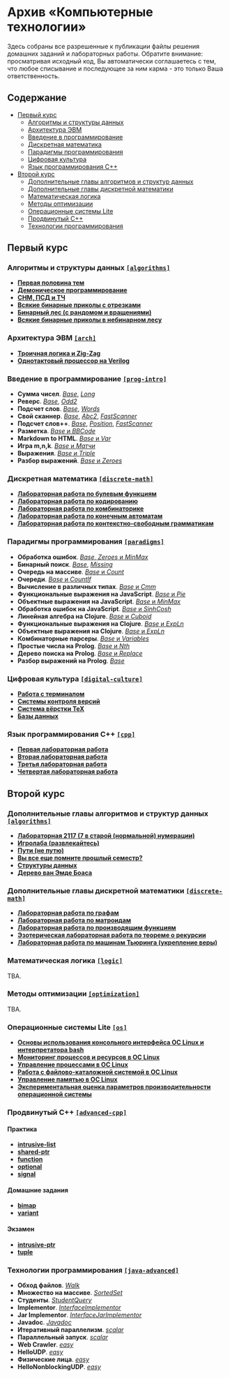 # Архив «Компьютерные технологии»

Здесь собраны все разрешенные к публикации файлы решения домашних заданий и лабораторных работы. Обратите внимание: просматривая исходный код, Вы автоматически соглашаетесь с тем, что любое списывание и последующее за ним карма - это только Ваша ответственность.

## Содержание

* [Первый курс](#первый-курс)
  * [Алгоритмы и структуры данных](#алгоритмы-и-структуры-данных-algorithms)
  * [Архитектура ЭВМ](#архитектура-эвм-arch)
  * [Введение в программирование](#введение-в-программирование-prog-intro)
  * [Дискретная математика](#дискретная-математика-discrete-math)
  * [Парадигмы программирования](#парадигмы-программирования-paradigms)
  * [Цифровая культура](#цифровая-культура-digital-culture)
  * [Язык программирования C++](#язык-программирования-c-cpp)
* [Второй курс](#второй-курс)
  * [Дополнительные главы алгоритмов и структур данных](#дополнительные-главы-алгоритмов-и-структур-данных-algorithms)
  * [Дополнительные главы дискретной математики](#дополнительные-главы-дискретной-математики-discrete-math)
  * [Математическая логика](#математическая-логика-logic)
  * [Методы оптимизации](#методы-оптимизации-optimization)
  * [Операционные системы Lite](#операционные-системы-lite-os)
  * [Продвинутый C++](#продвинутый-c-advanced-cpp)
  * [Технологии программирования](#технологии-программирования-java-advanced)

## Первый курс

### Алгоритмы и структуры данных [`[algorithms]`](algorithms/)

* [**Первая половина тем**](algorithms/half/)
* [**Демоническое программирование**](algorithms/dp/)
* [**СНМ, ПСД и ТЧ**](algorithms/dsu-nt/)
* [**Всякие бинарные приколы с отрезками**](algorithms/segment/)
* [**Бинарный лес (с рандомом и вращениями)**](algorithms/trees/)
* [**Всякие бинарные приколы в небинарном лесу**](algorithms/lca-centroid/)

### Архитектура ЭВМ [`[arch]`](arch/)

* [**Троичная логика и Zig-Zag**](arch/zigzag-ternary/)
* [**Однотактовый процессор на Verilog**](arch/mips-cpu/)

### Введение в программирование [`[prog-intro]`](prog-intro/)

* **Сумма чисел**. [*Base*](prog-intro/Sum.java), [*Long*](prog-intro/SumLong.java)
* **Реверс**. [*Base*](prog-intro/Reverse.java), [*Odd2*](prog-intro/ReverseOdd2.java)
* **Подсчет слов**. [*Base*](prog-intro/WordStatInput.java), [*Words*](prog-intro/WordStatWords.java)
* **Свой сканнер**. [*Base*](prog-intro/Reverse.java), [*Abc2*](prog-intro/ReverseAbc2.java), [*FastScanner*](prog-intro/FastScanner.java)
* **Подсчет слов++**. [*Base*](prog-intro/Wspp.java), [*Position*](prog-intro/WsppPosition.java), [*FastScanner*](prog-intro/FastScanner.java)
* **Разметка**. [*Base* и *BBCode*](prog-intro/markup/)
* **Markdown to HTML**. [*Base* и *Var*](prog-intro/md2html/)
* **Игра m,n,k**. [*Base* и *Матчи*](prog-intro/game/)
* **Выражения**. [*Base* и *Triple*](prog-intro/expression/)
* **Разбор выражений**. [*Base* и *Zeroes*](prog-intro/expression/)

### Дискретная математика [`[discrete-math]`](discrete-math/)

* [**Лабораторная работа по булевым функциям**](discrete-math/boolean/)
* [**Лабораторная работа по кодированию**](discrete-math/encoding/)
* [**Лабораторная работа по комбинаторике**](discrete-math/combinatorics/)
* [**Лабораторная работа по конечным автоматам**](discrete-math/automata/)
* [**Лабораторная работа по контекстно-свободным грамматикам**](discrete-math/context-free/)

### Парадигмы программирования [`[paradigms]`](paradigms/)

* **Обработка ошибок**. [*Base*, *Zeroes* и *MinMax*](paradigms/java/expression/)
* **Бинарный поиск**. [*Base*](paradigms/java/search/BinarySearch.java), [*Missing*](paradigms/java/search/BinarySearchMissing.java)
* **Очередь на массиве**. [*Base* и *Count*](paradigms/java/queue/)
* **Очереди**. [*Base* и *CountIf*](paradigms/java/queue/)
* **Вычисление в различных типах**. [*Base* и *Cmm*](paradigms/java/expression/generic/)
* **Функциональные выражения на JavaScript**. [*Base* и *Pie*](paradigms/javascript/functionalExpression.js)
* **Объектные выражения на JavaScript**. [*Base* и *MinMax*](paradigms/javascript/objectExpression.js)
* **Обработка ошибок на JavaScript**. [*Base* и *SinhCosh*](paradigms/javascript/objectExpression.js)
* **Линейная алгебра на Clojure**. [*Base* и *Cuboid*](paradigms/clojure/linear.clj)
* **Функциональные выражения на Clojure**. [*Base* и *ExpLn*](paradigms/clojure/expression.clj)
* **Объектные выражения на Clojure**. [*Base* и *ExpLn*](paradigms/clojure/expression.clj)
* **Комбинаторные парсеры**. [*Base* и *Variables*](paradigms/clojure/expression.clj)
* **Простые числа на Prolog**. [*Base* и *Nth*](paradigms/prolog/primes.pl)
* **Дерево поиска на Prolog**. [*Base* и *Replace*](paradigms/prolog/tree-map.pl)
* **Разбор выражений на Prolog**. [*Base*](paradigms/prolog/expression.pl)

### Цифровая культура [`[digital-culture]`](digital-culture/)

* [**Работа с терминалом**](digital-culture/bash/)
* [**Системы контроля версий**](digital-culture/git/)
* [**Система вёрстки TeX**](digital-culture/latex/)
* [**Базы данных**](digital-culture/dbms/)

### Язык программирования C++ [`[cpp]`](cpp/)

* [**Первая лабораторная работа**](cpp/1/)
* [**Вторая лабораторная работа**](cpp/2/)
* [**Третья лабораторная работа**](cpp/3/)
* [**Четвертая лабораторная работа**](cpp/4/)

## Второй курс

### Дополнительные главы алгоритмов и структур данных [`[algorithms]`](algorithms/)

* [**Лабораторная 2117 (7 в старой (нормальной) нумерации)**](algorithms/graphs/)
* [**Игролаба (развлекайтесь)**](algorithms/games/)
* [**Пути (не путю)**](algorithms/paths/)
* [**Вы все еще помните прошлый семестр?**](algorithms/streams/)
* [**Структуры данных**](algorithms/strings/)
* [**Дерево ван Эмде Боаса**](algorithms/veb/)

### Дополнительные главы дискретной математики [`[discrete-math]`](discrete-math/)

* [**Лабораторная работа по графам**](discrete-math/graphs/)
* [**Лабораторная работа по матроидам**](discrete-math/matroids/)
* [**Лабораторная работа по производящим функциям**](discrete-math/genfunction/)
* [**Эзотерическая лабораторная работа по теореме о рекурсии**](discrete-math/quine/)
* [**Лабораторная работа по машинам Тьюринга (укрепление веры)**](discrete-math/turing/)

### Математическая логика [`[logic]`](logic/)

TBA.

### Методы оптимизации [`[optimization]`](optimization/)

TBA.

### Операционные системы Lite [`[os]`](os/)

* [**Основы использования консольного интерфейса ОС Linux и интерпретатора bash**](os/basics/)
* [**Мониторинг процессов и ресурсов в ОС Linux**](os/monitoring/)
* [**Управление процессами в ОС Linux**](os/control/)
* [**Работа с файлово-каталожной системой в ОС Linux**](os/catalog/)
* [**Управление памятью в ОС Linux**](os/memory/)
* [**Экспериментальная оценка параметров производительности операционной системы**](os/performance/)

### Продвинутый C++ [`[advanced-cpp]`](advanced-cpp/)

#### Практика

* [**intrusive-list**](advanced-cpp/intrusive-list/)
* [**shared-ptr**](advanced-cpp/shared-ptr/)
* [**function**](advanced-cpp/function/)
* [**optional**](advanced-cpp/optional/)
* [**signal**](advanced-cpp/signal/)

#### Домашние задания

* [**bimap**](advanced-cpp/bimap/)
* [**variant**](advanced-cpp/variant/)

#### Экзамен

* [**intrusive-ptr**](advanced-cpp/intrusive-ptr/)
* [**tuple**](advanced-cpp/tuple/)

### Технологии программирования [`[java-advanced]`](java-advanced/)

* **Обход файлов**. [*Walk*](java-advanced/java-solutions/info/kgeorgiy/ja/bakturin/walk/)
* **Множество на массиве**. [*SortedSet*](java-advanced/java-solutions/info/kgeorgiy/ja/bakturin/arrayset/)
* **Студенты**. [*StudentQuery*](java-advanced/java-solutions/info/kgeorgiy/ja/bakturin/student)
* **Implementor**. [*InterfaceImplementor*](java-advanced/java-solutions/info/kgeorgiy/ja/bakturin/implementor)
* **Jar Implementor**. [*InterfaceJarImplementor*](java-advanced/java-solutions/info/kgeorgiy/ja/bakturin/implementor)
* **Javadoc**. [*Javadoc*](java-advanced/java-solutions/info/kgeorgiy/ja/bakturin/implementor)
* **Итеративный параллелизм**. [*scalar*](java-advanced/java-solutions/info/kgeorgiy/ja/bakturin/concurrent)
* **Параллельный запуск**. [*scalar*](java-advanced/java-solutions/info/kgeorgiy/ja/bakturin/concurrent)
* **Web Crawler**. [*easy*](java-advanced/java-solutions/info/kgeorgiy/ja/bakturin/crawler)
* **HelloUDP**. [*easy*](java-advanced/java-solutions/info/kgeorgiy/ja/bakturin/hello)
* **Физические лица**. [*easy*](java-advanced/java-solutions/info/kgeorgiy/ja/bakturin/bank)
* **HelloNonblockingUDP**. [*easy*](java-advanced/java-solutions/info/kgeorgiy/ja/bakturin/hello)
